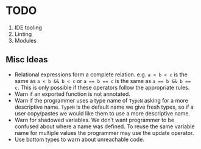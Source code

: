 # TODO

1. IDE tooling
2. Linting
3. Modules

## Misc Ideas

- Relational expressions form a complete relation. e.g. `a < b < c` is the same
  as `a < b && b < c` or `a == b == c` is the same as `a == b && b == c`. This
  is only possible if these operators follow the appropriate rules.
- Warn if an exported function is not annotated.
- Warn if the programmer uses a type name of `TypeN` asking for a more
  descriptive name. `TypeN` is the default name we give fresh types, so if a
  user copy/pastes we would like them to use a more descriptive name.
- Warn for shadowed variables. We don’t want programmer to be confused about
  where a name was defined. To reuse the same variable name for multiple values
  the programmer may use the update operator.
- Use bottom types to warn about unreachable code.
